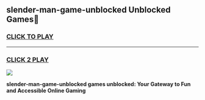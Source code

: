 
## slender-man-game-unblocked Unblocked Games👋
<h3>
<a href="https://news.freeplayer.one?title=slender-man-game-unblocked&ref=16F">CLICK TO PLAY</a></h3>
<hr>

<h3>
<a href="https://news.freeplayer.one?title=slender-man-game-unblocked&ref=16F">CLICK 2 PLAY</a>
  
</h3>

<a href="https://news.freeplayer.one?title=slender-man-game-unblocked&ref=16F/"><img src="https://clearcache.store/games.png"></a>


**slender-man-game-unblocked games unblocked: Your Gateway to Fun and Accessible Online Gaming**
